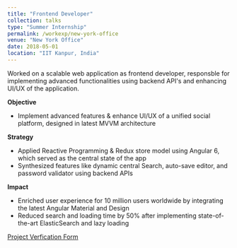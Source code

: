 ```yaml
---
title: "Frontend Developer"
collection: talks
type: "Summer Internship"
permalink: /workexp/new-york-office
venue: "New York Office"
date: 2018-05-01
location: "IIT Kanpur, India"
---
```


Worked on a scalable web application as frontend developer, responsble for implementing advanced functionalities using backend API's and enhancing UI/UX of the application. 

**Objective**  
* Implement advanced features & enhance UI/UX of a unified social platform, designed in latest MVVM architecture  
 
**Strategy**  
* Applied Reactive Programming & Redux store model using Angular 6, which served as the central state of the app  
* Synthesized features like dynamic central Search, auto-save editor, and password validator using backend APIs   

**Impact**  
* Enriched user experience for 10 million users worldwide by integrating the latest Angular Material and Design 
* Reduced search and loading time by 50% after implementing state-of-the-art ElasticSearch and lazy loading

[Project Verfication Form](https://agnimish.github.io/files/nyo-pvf.pdf)